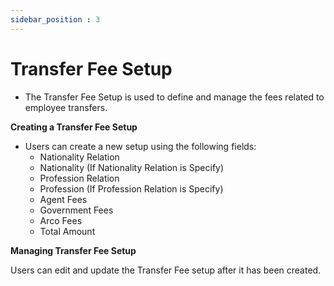 ```yaml
---
sidebar_position : 3
---
```


# Transfer Fee Setup

  - The Transfer Fee Setup is used to define and manage the fees related to employee transfers.

**Creating a Transfer Fee Setup**

  - Users can create a new setup using the following fields:
    - Nationality Relation
    - Nationality (If Nationality Relation is Specify)
    - Profession Relation
    - Profession (If Profession Relation is Specify)
    - Agent Fees
    - Government Fees
    - Arco Fees
    - Total Amount

**Managing Transfer Fee Setup**

Users can edit and update the Transfer Fee setup after it has been created. 